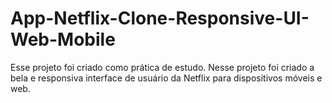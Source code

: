 # App-Netflix-Clone-Responsive-UI-Web-Mobile
 Esse projeto foi criado como prática de estudo. Nesse projeto foi criado a bela e responsiva interface de usuário da Netflix para dispositivos móveis e web.
